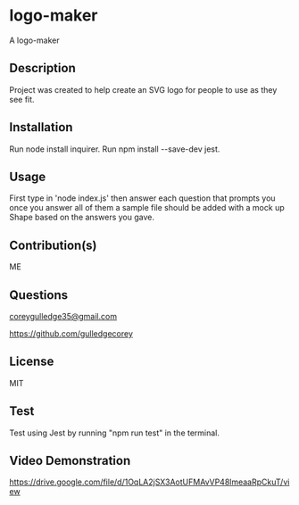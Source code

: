 # logo-maker
A logo-maker

## Description
Project was created to help create an SVG logo for people to use as they see fit.

## Installation
Run node install inquirer.
Run npm install --save-dev jest.

## Usage
First type in 'node index.js' then answer each question that prompts you once you answer all of them a sample file should be added with a mock up Shape based on the answers you gave.

## Contribution(s)
ME

## Questions
coreygulledge35@gmail.com

https://github.com/gulledgecorey

## License
MIT

## Test
Test using Jest by running "npm run test" in the terminal.

## Video Demonstration
https://drive.google.com/file/d/1OqLA2jSX3AotUFMAvVP48lmeaaRpCkuT/view
